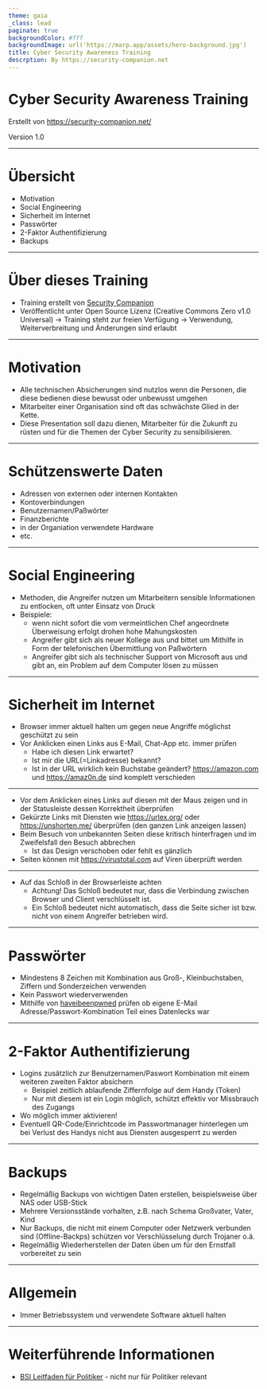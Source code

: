 ```yaml
---
theme: gaia
_class: lead
paginate: true
backgroundColor: #fff
backgroundImage: url('https://marp.app/assets/hero-background.jpg')
title: Cyber Security Awareness Training
descrption: By https://security-companion.net
---
```


# **Cyber Security Awareness Training**



Erstellt von https://security-companion.net/

Version 1.0

---

# Übersicht

- Motivation
- Social Engineering
- Sicherheit im Internet
- Passwörter
- 2-Faktor Authentifizierung
- Backups

---

# Über dieses Training

- Training erstellt von [Security Companion](https://security-companion.net/)
- Veröffentlicht unter Open Source Lizenz (Creative Commons Zero v1.0 Universal)
  -> Training steht zur freien Verfügung
  -> Verwendung, Weiterverbreitung und Änderungen sind erlaubt

---

# Motivation

- Alle technischen Absicherungen sind nutzlos wenn die Personen, die diese bedienen diese bewusst oder unbewusst umgehen
- Mitarbeiter einer Organisation sind oft das schwächste Glied in der Kette.
- Diese Presentation soll dazu dienen, Mitarbeiter für die Zukunft zu rüsten und für die Themen der Cyber Security zu sensibilisieren.

---

# Schützenswerte Daten

- Adressen von externen oder internen Kontakten
- Kontoverbindungen
- Benutzernamen/Paßwörter
- Finanzberichte
- in der Organiation verwendete Hardware
- etc.

---

# Social Engineering

- Methoden, die Angreifer nutzen um Mitarbeitern sensible Informationen zu entlocken, oft unter Einsatz von Druck
- Beispiele:
  - wenn nicht sofort die vom vermeintlichen Chef angeordnete Überweisung erfolgt drohen hohe Mahungskosten
  - Angreifer gibt sich als neuer Kollege aus und bittet um Mithilfe in Form der telefonischen Übermittlung von Paßwörtern
  - Angreifer gibt sich als technischer Support von Microsoft aus und gibt an, ein Problem auf dem Computer lösen zu müssen

---

# Sicherheit im Internet

- Browser immer aktuell halten um gegen neue Angriffe möglichst geschützt zu sein
- Vor Anklicken einen Links aus E-Mail, Chat-App etc. immer prüfen
  - Habe ich diesen Link erwartet?
  - Ist mir die URL(=Linkadresse) bekannt?
  - Ist in der URL wirklich kein Buchstabe geändert? https://amazon.com und https://amaz0n.de sind komplett verschieden

---

- Vor dem Anklicken eines Links auf diesen mit der Maus zeigen und in der Statusleiste dessen Korrektheit überprüfen
- Gekürzte Links mit Diensten wie https://urlex.org/ oder https://unshorten.me/ überprüfen (den ganzen Link anzeigen lassen)
- Beim Besuch von unbekannten Seiten diese kritisch hinterfragen und im Zweifelsfall den Besuch abbrechen
  - Ist das Design verschoben oder fehlt es gänzlich
- Seiten können mit https://virustotal.com auf Viren überprüft werden

---

- Auf das Schloß in der Browserleiste achten
  - Achtung! Das Schloß bedeutet nur, dass die Verbindung zwischen Browser und Client verschlüsselt ist.
  - Ein Schloß bedeutet nicht automatisch, dass die Seite sicher ist bzw. nicht von einem Angreifer betrieben wird.

---

# Passwörter

- Mindestens 8 Zeichen mit Kombination aus Groß-, Kleinbuchstaben, Ziffern und Sonderzeichen verwenden
- Kein Passwort wiederverwenden
- Mithilfe von [haveibeenpwned](https://haveibeenpwned.com/) prüfen ob eigene E-Mail Adresse/Passwort-Kombination Teil eines Datenlecks war

---

# 2-Faktor Authentifizierung

- Logins zusätzlich zur Benutzernamen/Paswort Kombination mit einem weiteren zweiten Faktor absichern
  - Beispiel zeitlich ablaufende Ziffernfolge auf dem Handy (Token)
  - Nur mit diesem ist ein Login möglich, schützt effektiv vor Missbrauch des Zugangs
- Wo möglich immer aktivieren!
- Eventuell QR-Code/Einrichtcode im Passwortmanager hinterlegen um bei Verlust des Handys nicht aus Diensten ausgesperrt zu werden

---

# Backups

- Regelmäßig Backups von wichtigen Daten erstellen, beispielsweise über NAS oder USB-Stick
- Mehrere Versionsstände vorhalten, z.B. nach Schema Großvater, Vater, Kind
- Nur Backups, die nicht mit einem Computer oder Netzwerk verbunden sind (Offline-Backps) schützen vor Verschlüsselung durch Trojaner o.ä.
- Regelmäßig Wiederherstellen der Daten üben um für den Ernstfall vorbereitet zu sein

---

# Allgemein

- Immer Betriebssystem und verwendete Software aktuell halten

---

# Weiterführende Informationen

- [BSI Leitfaden für Politiker](https://www.bsi.bund.de/SharedDocs/Downloads/DE/BSI/Publikationen/Broschueren/Leitfaden-Kandidierende.pdf?__blob=publicationFile&v=7) - nicht nur für Politiker relevant
